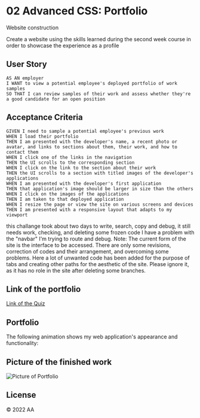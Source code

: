 # 02 Advanced CSS: Portfolio

Website construction

Create a website using the skills learned during the second week course in order to showcase the experience as a profile

## User Story

```
AS AN employer
I WANT to view a potential employee's deployed portfolio of work samples
SO THAT I can review samples of their work and assess whether they're a good candidate for an open position
```

## Acceptance Criteria

```
GIVEN I need to sample a potential employee's previous work
WHEN I load their portfolio
THEN I am presented with the developer's name, a recent photo or avatar, and links to sections about them, their work, and how to contact them
WHEN I click one of the links in the navigation
THEN the UI scrolls to the corresponding section
WHEN I click on the link to the section about their work
THEN the UI scrolls to a section with titled images of the developer's applications
WHEN I am presented with the developer's first application
THEN that application's image should be larger in size than the others
WHEN I click on the images of the applications
THEN I am taken to that deployed application
WHEN I resize the page or view the site on various screens and devices
THEN I am presented with a responsive layout that adapts to my viewport
```
this challange took about two days to write, search, copy and debug, it still needs work, checking, and deleting some frozen code
I have a problem with the "navbar" I'm trying to route and debug.
Note: The current form of the site is the interface to be accessed. There are only some revisions, correction of codes and their arrangement, and overcoming some problems.
Here a lot of unwanted code has been added for the purpose of tabs and creating other paths for the aesthetic of the site. 
Please ignore it, as it has no role in the site after deleting some branches.

## Link of the portfolio

<a href="https://amarfiguig.github.io/02-Advanced-CSS/">Link of the Quiz</a>


## Portfolio

The following animation shows my web application's appearance and functionality:

## Picture of the finished work 

![Picture of Portfolio](https://github.com/amarfiguig/02-Advanced-CSS/blob/main/Develop/images/portfolio%20demo.gif)

## License

© 2022 AA
